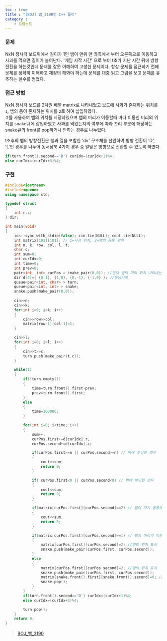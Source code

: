 ```yaml
---
toc : true
title : "[BOJ] 뱀_3190번 C++ 풀이"
category :
    - 오답노트
---
```

### 문제 
NxN 정사각 보드위에서 길이가 1인 뱀이 맨위 맨 좌측에서 부터 오른쪽으로 이동하고 사과를 먹으면 길이가 늘어난다. '게임 시작 시간' 으로 부터 t초가 지난 시간 뒤에 방향 전환을 하는것인데 문제를 잘못 이해하여 고생한 문제이다. 항상 문제를 접근하기 전에 문제를 정확히 이해하고 재정의 해봐야 하는데 문제를 대충 읽고 그림을 보고 문제를 유추하는 실수를 범했다. 

### 접근 방법
NxN 정사각 보드를 2차원 배열 matrix로 나타내었고 보드에 사과가 존재하는 위치를 `1`, 뱀의 몸이 존재하는 위치를 `2`로 하여 삽입하였다.<br>
`큐`를 사용하여 뱀의 위치를 저장하였으며 뱀의 머리가 이동할때 마다 이동한 머리의 위치를 snake큐에 삽입하였고 사과를 먹었는지의 여부에 따라 꼬리 부분에 해당하는 snake큐의 front를 pop하거나 안하는 경우로 나누었다.<br>

t초후의 뱀의 방향전환은 행과 열을 포함한 'dir' 구조체를 선언하여 방향 전환이 'D', 'L'인 경우를 나누어 동서남북 4가지 경우 중 알맞은 방향으로 전환할 수 있도록 하였다.
``` cpp
if(turn.front().second=='D') curIdx=(curIdx+1)%4;
else curIdx=(curIdx+3)%4;
```

### 구현
``` cpp
#include<iostream>
#include<queue>
using namespace std;

typedef struct
{
    int r,c;
} dir;

int main(void)
{
    ios::sync_with_stdio(false); cin.tie(NULL); cout.tie(NULL);
    int matrix[101][101]; // 1=사과 위치, 2=뱀의 몸통 위치
    int n, k, row, col, l, t;
    char c;
    int sum=0;
    int curIdx=0;
    int time=0;
    int prev=0;
    pair<int, int> curPos = (make_pair(0,0)); //현재 뱀의 머리 위치 나타내는 변수
    dir d[4]={ {0,1}, {1,0}, {0,-1}, {-1,0} }; //동남서북
    queue<pair<int, char> > turn;
    queue<pair<int, int> > snake;
    snake.push(make_pair(0,0));
    
    cin>>n;
    cin>>k;
    for(int i=0; i<k; i++)
    {
        cin>>row>>col;
        matrix[row-1][col-1]=1;
    }

    cin>>l;
    for(int i=0; i<l; i++)
    {
        cin>>t>>c;
        turn.push(make_pair(t,c));
    }

    while(1)
    {
        if(!turn.empty())
        {
            time=turn.front().first-prev;
            prev=turn.front().first;
        }
        else
        {
            time=100000;
        }

        for(int i=0; i<time; i++)
        {
            sum++;
            curPos.first+=d[curIdx].r;
            curPos.second+=d[curIdx].c;

            if(curPos.first>=n || curPos.second>=n) // 벽에 부딫힌 경우
            {
                cout<<sum;
                return 0;
            }

            if( curPos.first<0 || curPos.second<0) // 벽에 부딫힌 경우
            {
                cout<<sum;
                return 0;
            }

            if(matrix[curPos.first][curPos.second]==2) // 뱀이 자기 몸통에 부딫히는 경우
            {
                cout<<sum;
                return 0;
            }

            if(matrix[curPos.first][curPos.second]==1) // 뱀의 머리가 이동한 위치에 사과 있을 경우
            {
                matrix[curPos.first][curPos.second]=2; //뱀의 위치 표시
                snake.push(make_pair(curPos.first, curPos.second));
            }
            else
            {
                matrix[curPos.first][curPos.second]=2; //뱀의 위치 표시
                snake.push(make_pair(curPos.first, curPos.second));
                matrix[snake.front().first][snake.front().second]=0; //꼬리 부분 이동 
                snake.pop();
            }
        }
        if(turn.front().second=='D') curIdx=(curIdx+1)%4;
        else curIdx=(curIdx+3)%4;

        turn.pop();
    }
    return 0;
}
```

> [BOJ_뱀_3190](https://www.acmicpc.net/problem/3190)
